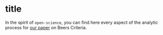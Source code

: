 # title

In the spirit of `open-science`, you can find here every aspect of the analytic process for [our paper](beers.criteria.final.pdf) on Beers Criteria.



```{tableofcontents}
```
